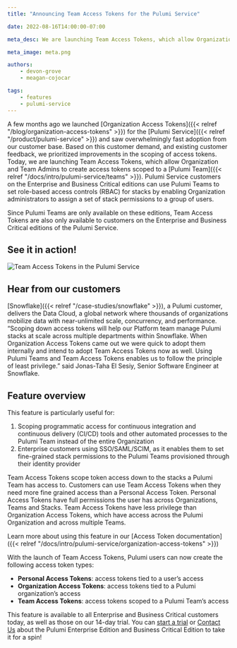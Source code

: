 ```yaml
---
title: "Announcing Team Access Tokens for the Pulumi Service"

date: 2022-08-16T14:00:00-07:00

meta_desc: We are launching Team Access Tokens, which allow Organization and Team Admins to create access tokens scoped to a Pulumi Team.

meta_image: meta.png

authors:
    - devon-grove
    - meagan-cojocar

tags:
    - features
    - pulumi-service
---
```


A few months ago we launched [Organization Access Tokens]({{< relref "/blog/organization-access-tokens" >}}) for the [Pulumi Service]({{< relref "/product/pulumi-service" >}}) and saw overwhelmingly fast adoption from our customer base. Based on this customer demand, and existing customer feedback, we prioritized improvements in the scoping of access tokens. Today, we are launching Team Access Tokens, which allow Organization and Team Admins to create access tokens scoped to a [Pulumi Team]({{< relref "/docs/intro/pulumi-service/teams" >}}). Pulumi Service customers on the Enterprise and Business Critical editions can use Pulumi Teams to set role-based access controls (RBAC) for stacks by enabling Organization administrators to assign a set of stack permissions to a group of users.

<!--more-->

Since Pulumi Teams are only available on these editions, Team Access Tokens are also only available to customers on the Enterprise and Business Critical editions of the Pulumi Service.

## See it in action!

![Team Access Tokens in the Pulumi Service](team_tokens.gif)

## Hear from our customers

[Snowflake]({{< relref "/case-studies/snowflake" >}}), a Pulumi customer, delivers the Data Cloud, a global network where thousands of organizations mobilize data with near-unlimited scale, concurrency, and performance. “Scoping down access tokens will help our Platform team manage Pulumi stacks at scale across multiple departments within Snowflake. When Organization Access Tokens came out we were quick to adopt them internally and intend to adopt Team Access Tokens now as well. Using Pulumi Teams and Team Access Tokens enables us to follow the principle of least privilege.” said Jonas-Taha El Sesiy, Senior Software Engineer at Snowflake.

## Feature overview

This feature is particularly useful for:

1. Scoping programmatic access for continuous integration and continuous delivery (CI/CD) tools and other automated processes to the Pulumi Team instead of the entire Organization
2. Enterprise customers using SSO/SAML/SCIM, as it enables them to set fine-grained stack permissions to the Pulumi Teams provisioned through their identity provider

Team Access Tokens scope token access down to the stacks a Pulumi Team has access to. Customers can use Team Access Tokens when they need more fine grained access than a Personal Access Token. Personal Access Tokens have full permissions the user has across Organizations, Teams and Stacks. Team Access Tokens have less privilege than Organization Access Tokens, which have access across the Pulumi Organization and across multiple Teams.

Learn more about using this feature in our [Access Token documentation]({{< relref "/docs/intro/pulumi-service/organization-access-tokens" >}})

With the launch of Team Access Tokens, Pulumi users can now create the following access token types:

- **Personal Access Tokens**: access tokens tied to a user’s access
- **Organization Access Tokens**: access tokens tied to a Pulumi organization’s access
- **Team Access Tokens**: access tokens scoped to a Pulumi Team’s access

This feature is available to all Enterprise and Business Critical customers today, as well as those on our 14-day trial. You can [start a trial](https://app.pulumi.com/site/trial) or [Contact Us](https://www.pulumi.com/contact) about the Pulumi Enterprise Edition and Business Critical Edition to take it for a spin!
